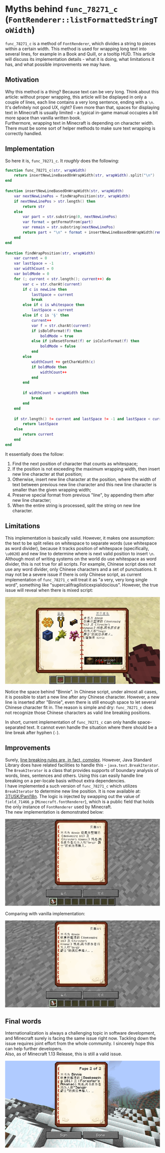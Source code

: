 # Myths behind `func_78271_c` (`FontRenderer::listFormattedStringToWidth`)

`func_78271_c` is a method of `FontRenderer`, which divides a string to pieces within a certain width. This method is used for wrapping long text into several lines, for example in a Book and Quill, or a tooltip HUD. This article will discuss its implementation details - what it is doing, what limitations it has, and what possible improvements we may have.

## Motivation
Why this method is a thing? Because text can be very long. Think about this article: without proper wrapping, this article will be displayed in only a couple of lines, each line contains a very long sentence, ending with a `\n`. It's definitely not good UX, right? Even more than that, spaces for displaying text in Minecraft is usually limited - a typical in-game manual occupies a bit more space than vanilla written book.  
Furthermore, wrapping text in Minecraft is depending on character width. There must be some sort of helper methods to make sure text wrapping is correctly handled.

## Implementation
So here it is, `func_78271_c`. It *roughly* does the following:

```lua
function func_78271_c(str, wrapWidth)
    return insertNewLineBasedOnWrapWidth(str, wrapWidth).split("\n")
end

function insertNewLineBasedOnWrapWidth(str, wrapWidth)
    var nextNewLinePos = findWrapPosition(str, wrapWidth)
    if nextNewLinePos > str.length() then
        return str
    else
        var part = str.substring(0, nextNewLinePos)
        var format = getFormatFrom(part)
        var remain = str.substring(nextNewLinePos)
        return part + "\n" + format + insertNewLineBasedOnWrapWidth(remain) // recursive call
    end
end

function findWrapPosition(str, wrapWidth)
    var current = 0
    var lastSpace = -1
    var widthCount = 0
    var boldMode = 0
    for (; current < str.length(); current++) do
        var c = str.charAt(current)
        if c is newLine then
            lastSpace = current
            break
        else if c is whitespace then
            lastSpace = current
        else if c is '§' then
            current++
            var f = str.charAt(current)
            if isBoldFormat(f) then
                boldMode = true
            else if isResetFormat(f) or isColorFormat(f) then
                boldMode = false
            end
        else
            widthCount += getCharWidth(c)
            if boldMode then
                widthCount++
            end
        end

        if widthCount > wrapWidth then
            break
        end
    end

    if str.length() != current and lastSpace != -1 and lastSpace < current then
        return lastSpace
    else
        return current
    end
end
```

It essentially does the follow:

  1. Find the next position of character that counts as whitespace;
  2. If the position is not exceeding the maximum wrapping width, then insert new line character at that position;
  3. Otherwise, insert new line character at the position, where the width of text between previous new line character and this new line character is smaller than the given wrapping width;
  4. Preserve special format from previous "line", by appending them after new line character;
  5. When the entire string is processed, split the string on new line character.

## Limitations
This implementation is basically valid. However, it makes one assumption: the text to be split relies on whitespace to separate words (use whitespace as word divider), because it tracks position of whitespace (specifically, `\u0020`) and new line to determine where is next valid position to insert `\n`. Although most of writing systems on the world do use whitespace as word divider, this is not true for all scripts. For example, Chinese script does not use any word divider, only Chinese characters and a set of punctuations. It may not be a severe issue if there is only Chinese script, as current implementation of `func_78271_c` will treat it as "a very, very long single word", something like "supercalifragilisticexpialidocious". However, the true issue will reveal when there is mixed script:

![Front page of "Forester's Almanac", from Forestry Mod](sample-1.png)

Notice the space behind "Binnie". In Chinese script, under almost all cases, it is possible to start a new line after any Chinese character. However, a new line is inserted after "Binnie", even there is still enough space to let several Chinese character fit in. The reason is simple and dry: `func_78271_c` does not recognize those Chinese characters as valid line breaking positions.  

In short, current implementation of `func_78271_c` can only handle space-separated text. It cannot even handle the situation where there should be a line break after hyphen (`-`).

## Improvements
Surely, [line breaking rules are, in fact, complex][ref-1]. However, Java Standard Library does have related facilities to handle this - `java.text.BreakIterator`. The `BreakIterator` is a class that provides supports of boundary analysis of words, lines, sentences and others. Using this can easily handle line breaking on a per-locale basis without extra dependencies.  
I have implemented a such version of `func_78271_c` which utilizes `BreakIterator` to determine new line position. It is now available at: [3TUSK/PanI18n][ref-2]. The logic is injected by swapping out the value of `field_71466_p` (`Minecraft.fontRenderer`), which is a public field that holds the only instance of `FontRenderer` used by Minecraft.  
The new implementation is demonstrated below:

![Contents of front page of "Forester's Almanac", in vanilla Book and Quill, using new logic](sample-2.png)

Comparing with vanilla implementation:

![Contents of front page of "Forester's Almanac", in vanilla Book and Quill, using vanilla FontRenderer](sample-3.png)

## Final words
Internationalization is always a challenging topic in software development, and Minecraft surely is facing the same issue right now. Tackling down the issue requires joint effort from the whole community. I sincerely hope this can help further developers.  
Also, as of Minecraft 1.13 Release, this is still a valid issue.

![Contents of front page of "Forester's Almanac", in vanilla Book and Quill, using Minecraft 1.13 Release](sample-4.png)

[ref-1]: http://www.unicode.org/reports/tr14/
[ref-2]: https://github.com/3TUSK/PanI18n/blob/bleeding/src/main/java/info/tritusk/pani18n/FormattingEngine.java
